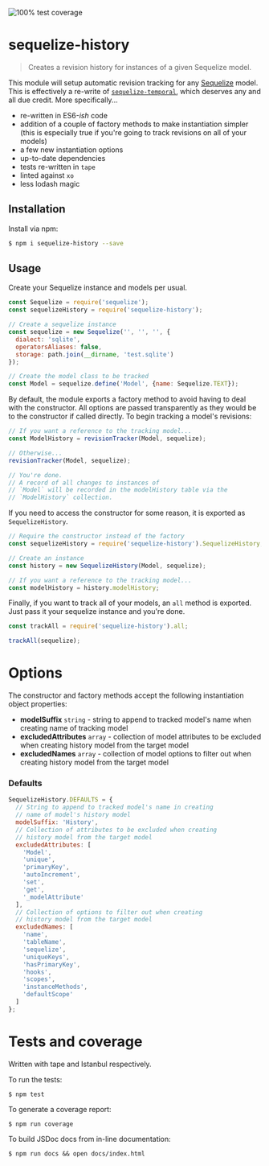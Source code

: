 ![100% test coverage](https://img.shields.io/badge/coverage-100%25-brightgreen.svg)

# sequelize-history
> Creates a revision history for instances of a given Sequelize model.

This module will setup automatic revision tracking for any [Sequelize](https://github.com/sequelize/sequelize) model.
This is effectively a re-write of [`sequelize-temporal`](https://github.com/bonaval/sequelize-temporal), which deserves any and all due credit.
More specifically...

- re-written in ES6-_ish_ code 
- addition of a couple of factory methods to make instantiation simpler (this is especially true if you're going to track revisions on all of your models)
- a few new instantiation options
- up-to-date dependencies
- tests re-written in `tape`
- linted against `xo`
- less lodash magic

## Installation
Install via npm:

```sh
$ npm i sequelize-history --save
```

## Usage
Create your Sequelize instance and models per usual.

```js
const Sequelize = require('sequelize');
const sequelizeHistory = require('sequelize-history');

// Create a sequelize instance
const sequelize = new Sequelize('', '', '', {
  dialect: 'sqlite',
  operatorsAliases: false,
  storage: path.join(__dirname, 'test.sqlite')
});

// Create the model class to be tracked
const Model = sequelize.define('Model', {name: Sequelize.TEXT});
```

By default, the module exports a factory method to avoid having to deal with the constructor.
All options are passed transparently as they would be to the constructor if called directly.
To begin tracking a model's revisions:

```js
// If you want a reference to the tracking model...
const ModelHistory = revisionTracker(Model, sequelize);

// Otherwise...
revisionTracker(Model, sequelize);

// You're done. 
// A record of all changes to instances of 
// `Model` will be recorded in the modelHistory table via the
// `ModelHistory` collection.
```

If you need to access the constructor for some reason, it is exported as `SequelizeHistory`.

```js
// Require the constructor instead of the factory
const sequelizeHistory = require('sequelize-history').SequelizeHistory;

// Create an instance
const history = new SequelizeHistory(Model, sequelize);

// If you want a reference to the tracking model...
const modelHistory = history.modelHistory;
```

Finally, if you want to track all of your models, an `all` method is exported.
Just pass it your sequelize instance and you're done.

```js
const trackAll = require('sequelize-history').all;

trackAll(sequelize);
```

# Options
The constructor and factory methods accept the following instantiation object properties:
- **modelSuffix** `string` - string to append to tracked model's name when creating name of tracking model
- **excludedAttributes** `array` - collection of model attributes to be excluded when creating history model from the target model
- **excludedNames** `array` - collection of model options to filter out when creating history model from the target model

### Defaults

```js
SequelizeHistory.DEFAULTS = {
  // String to append to tracked model's name in creating
  // name of model's history model
  modelSuffix: 'History',
  // Collection of attributes to be excluded when creating
  // history model from the target model
  excludedAttributes: [
    'Model',
    'unique',
    'primaryKey',
    'autoIncrement',
    'set',
    'get',
    '_modelAttribute'
  ],
  // Collection of options to filter out when creating
  // history model from the target model
  excludedNames: [
    'name',
    'tableName',
    'sequelize',
    'uniqueKeys',
    'hasPrimaryKey',
    'hooks',
    'scopes',
    'instanceMethods',
    'defaultScope'
  ]
};
```

# Tests and coverage
Written with tape and Istanbul respectively.

To run the tests:
```
$ npm test
```

To generate a coverage report:
```
$ npm run coverage
```

To build JSDoc docs from in-line documentation:
```
$ npm run docs && open docs/index.html
```
